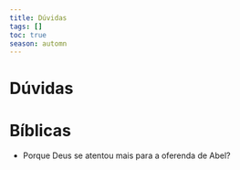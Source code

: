 ```yaml
---
title: Dúvidas
tags: []
toc: true
season: automn
---
```

# Dúvidas
# Bíblicas
- Porque Deus se atentou mais para a oferenda de Abel?